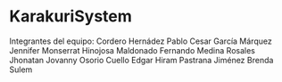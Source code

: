 # KarakuriSystem
Integrantes del equipo:
  Cordero Hernádez Pablo Cesar
  García Márquez Jennifer Monserrat
  Hinojosa Maldonado Fernando
  Medina Rosales Jhonatan Jovanny
  Osorio Cuello Edgar Hiram
  Pastrana Jiménez Brenda Sulem
